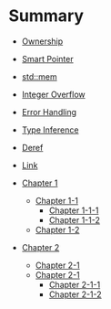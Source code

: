 # Summary
- [Ownership](./ownership.md)
- [Smart Pointer](./smart_pointers.md)
- [std::mem](./mem.md)
- [Integer Overflow](./overflow.md)
- [Error Handling](./error_handling.md)
- [Type Inference](./type_inference.md)
- [Deref](./deref.md)
- [Link](./link.md)

- [Chapter 1](./chapter_1.md)
    - [Chapter 1-1]()
        - [Chapter 1-1-1]()
        - [Chapter 1-1-2]()
    - [Chapter 1-2]()
- [Chapter 2](./chapter_2.md)
    - [Chapter 2-1]()
    - [Chapter 2-1]()
        - [Chapter 2-1-1]()
        - [Chapter 2-1-2]()
